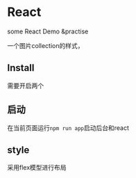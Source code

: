 # React
some React Demo &practise

一个图片collection的样式，
## Install
需要开启两个
## 启动
在当前页面运行`npm run app`启动后台和react
## style
采用flex模型进行布局

